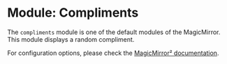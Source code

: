 # Module: Compliments
The `compliments` module is one of the default modules of the MagicMirror.
This module displays a random compliment.

For configuration options, please check the [MagicMirror² documentation](https://docs.magicmirror.builders/modules/compliments.html).

